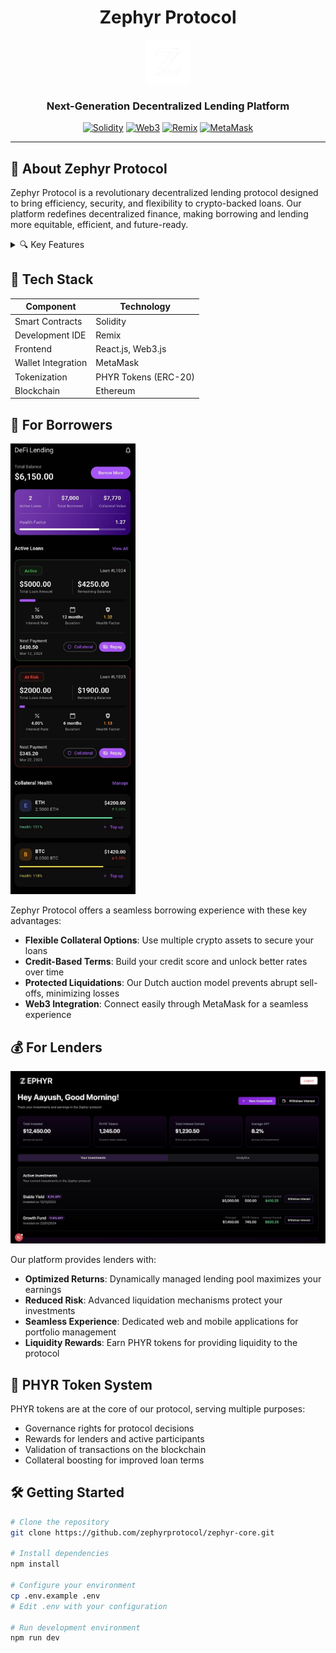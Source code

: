 <div align="center">
  
# Zephyr Protocol

<img src='web/public/zephyrIcon.png' width=70 > 

### Next-Generation Decentralized Lending Platform

[![Solidity](https://img.shields.io/badge/Solidity-0.8.x-363636?style=for-the-badge&logo=solidity&logoColor=white)](https://docs.soliditylang.org/)
[![Web3](https://img.shields.io/badge/Web3-1.x-F16822?style=for-the-badge&logo=web3.js&logoColor=white)](https://web3js.readthedocs.io/)
[![Remix](https://img.shields.io/badge/Remix-IDE-181E29?style=for-the-badge&logo=ethereum&logoColor=white)](https://remix.ethereum.org/)
[![MetaMask](https://img.shields.io/badge/MetaMask-Integration-E2761B?style=for-the-badge&logo=metamask&logoColor=white)](https://metamask.io/)

</div>

---

## 💨 About Zephyr Protocol

Zephyr Protocol is a revolutionary decentralized lending protocol designed to bring efficiency, security, and flexibility to crypto-backed loans. Our platform redefines decentralized finance, making borrowing and lending more equitable, efficient, and future-ready.

<details>
<summary>🔍 Key Features</summary>

- **Multi-Asset Collateral** - Secure loans using multiple crypto assets as collateral
- **Intelligent Credit Scoring** - Rewards responsible users with better borrowing terms
- **Advanced Liquidation Mechanism** - Fair asset recovery through Dutch auction model
- **Dynamic Lending Pool** - Maintains liquidity and stability while optimizing returns for lenders
- **PHYR Tokenization** - Custom token system for blockchain validation

</details>

## 🧩 Tech Stack

| Component | Technology |
|-----------|------------|
| Smart Contracts | Solidity |
| Development IDE | Remix |
| Frontend | React.js, Web3.js |
| Wallet Integration | MetaMask |
| Tokenization | PHYR Tokens (ERC-20) |
| Blockchain | Ethereum |

## 🚀 For Borrowers

<img src="app/assets/mob3.jpeg" width=200>

Zephyr Protocol offers a seamless borrowing experience with these key advantages:

- **Flexible Collateral Options**: Use multiple crypto assets to secure your loans
- **Credit-Based Terms**: Build your credit score and unlock better rates over time
- **Protected Liquidations**: Our Dutch auction model prevents abrupt sell-offs, minimizing losses
- **Web3 Integration**: Connect easily through MetaMask for a seamless experience

## 💰 For Lenders

<img src="web/public/webDash.jpg">

Our platform provides lenders with:

- **Optimized Returns**: Dynamically managed lending pool maximizes your earnings
- **Reduced Risk**: Advanced liquidation mechanisms protect your investments
- **Seamless Experience**: Dedicated web and mobile applications for portfolio management
- **Liquidity Rewards**: Earn PHYR tokens for providing liquidity to the protocol


## 🔄 PHYR Token System

PHYR tokens are at the core of our protocol, serving multiple purposes:

- Governance rights for protocol decisions
- Rewards for lenders and active participants
- Validation of transactions on the blockchain
- Collateral boosting for improved loan terms

## 🛠️ Getting Started

```bash
# Clone the repository
git clone https://github.com/zephyrprotocol/zephyr-core.git

# Install dependencies
npm install

# Configure your environment
cp .env.example .env
# Edit .env with your configuration

# Run development environment
npm run dev